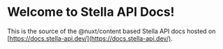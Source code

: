 # Welcome to Stella API Docs!
This is the source of the @nuxt/content based Stella API docs hosted on [https://docs.stella-api.dev/](https://docs.stella-api.dev/).  

